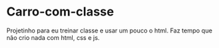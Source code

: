 # Carro-com-classe
 
Projetinho para eu treinar classe e usar um pouco o html. Faz tempo que não crio nada com html, css e js.